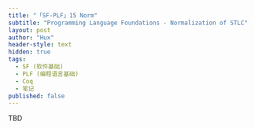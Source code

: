 ```yaml
---
title: "「SF-PLF」15 Norm"
subtitle: "Programming Language Foundations - Normalization of STLC"
layout: post
author: "Hux"
header-style: text
hidden: true
tags:
  - SF (软件基础)
  - PLF (编程语言基础)
  - Coq
  - 笔记
published: false
---
```


TBD
